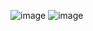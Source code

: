 ![image](https://user-images.githubusercontent.com/122238710/211343608-6ff771b9-6183-486a-90fd-b8a188ad2bb2.png)
![image](https://user-images.githubusercontent.com/122238710/211343683-20523231-168d-41eb-820c-890711b555e3.png)
